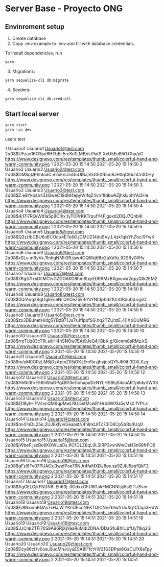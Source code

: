 # Server Base - Proyecto ONG

## Envinroment setup

1. Create database
2. Copy .env.example to .env and fill with database credentials.

To install dependencies, run

```bash
yarn
```

3. Migrations:

```bash
yarn sequelize-cli db:migrate
```

4. Seeders:

```bash
yarn sequelize-cli db:seed:all
```

## Start local server

```bash
yarn start
yarn run dev
```

users test

1 Usuario1 Usuario1 Usuario1@test.com $2a$08$UFzao16O3jut6HTbEit5reKd1LMBVc/9atS.XxU5EoB5i1.Gha/yG https://www.designevo.com/res/templates/thumb_small/colorful-hand-and-warm-community.png 1 2021-05-20 15:14:50 2021-05-20 15:14:50
2 Usuario2 Usuario2 Usuario2@test.com $2a$08$DM8qQPhhtodC.e2xEnUinOnUIBJjVkGhXR5m8JH0qCl6chCr0DlHy https://www.designevo.com/res/templates/thumb_small/colorful-hand-and-warm-community.png 1 2021-05-20 15:14:50 2021-05-20 15:14:50
3 Usuario3 Usuario3 Usuario3@test.com $2a$08$Z.e9Ykozp43zGweC19dM4epyWIfqZ4vn1fldkwAZjhklJohYAi3He https://www.designevo.com/res/templates/thumb_small/colorful-hand-and-warm-community.png 1 2021-05-20 15:14:50 2021-05-20 15:14:50
4 Usuario4 Usuario4 Usuario4@test.com $2a$08$4j17l7RQ/WtI1aSp8OIhx.tyTOPrKKTrqufY4Fjgoxd2DQJ7QnblK	https://www.designevo.com/res/templates/thumb_small/colorful-hand-and-warm-community.png	1		2021-05-20 15:14:50	2021-05-20 15:14:50
5	Usuario5	Usuario5	Usuario5@test.com	$2a$08$Q3zUbCBU6oBCUcp4ETe8O.jGMU214du5Vy.L4zk1qisYhZbc/9FwK https://www.designevo.com/res/templates/thumb_small/colorful-hand-and-warm-community.png 1 2021-05-20 15:14:50 2021-05-20 15:14:50
6 Usuario6 Usuario6 Usuario6@test.com $2a$08$xSLu.m6yVs.TtnhgNMh3R.ipw4OQl0kjtf8e2aXd5z.92SRyGi5fy https://www.designevo.com/res/templates/thumb_small/colorful-hand-and-warm-community.png 1 2021-05-20 15:14:50 2021-05-20 15:14:50
7 Usuario7 Usuario7 Usuario7@test.com $2a$08$7Kg37IxsDltMCtvGZGOAKO8hm8txyEDR9MxBXgxcwa2qpyQtk2EM2	https://www.designevo.com/res/templates/thumb_small/colorful-hand-and-warm-community.png	1		2021-05-20 15:14:50	2021-05-20 15:14:50
8	Usuario8	Usuario8	Usuario8@test.com	$2a$08$0QrAoqzBgLtgkEceNl.QVOeZ5kifiYaYNt3ph62tOnGRdu0jLsgsO	https://www.designevo.com/res/templates/thumb_small/colorful-hand-and-warm-community.png	1		2021-05-20 15:14:50	2021-05-20 15:14:50
9	Usuario9	Usuario9	Usuario9@test.com	$2a$08$zx3DBJnetH/dg5YBzBT1Ju7sJfIppfSG.hq2TZUhzE.4j1XpOUMRG https://www.designevo.com/res/templates/thumb_small/colorful-hand-and-warm-community.png 1 2021-05-20 15:14:50 2021-05-20 15:14:50
10 Usuario10 Usuario10 Usuario10@test.com $2a$08$rroTUz83cTRI.sdiH4nSNOw7EAt9JeQ4jlQbK.g/Qionm8sRMz.kS https://www.designevo.com/res/templates/thumb_small/colorful-hand-and-warm-community.png 2 2021-05-20 15:14:50 2021-05-20 15:14:50
11 Usuario11 Usuario11 Usuario11@test.com $2a$08$m/yM0GRzLM6jOzApmZ05jOKzEm1brzjhyjcoQY5JIi9ifi3DXLXzq https://www.designevo.com/res/templates/thumb_small/colorful-hand-and-warm-community.png 2 2021-05-20 15:14:50 2021-05-20 15:14:50
12 Usuario12 Usuario12 Usuario12@test.com $2a$08$HhNI3hrE585WsiOPgQR13eDohapdDzNYLHS8hjS4sbARTp6dyVW3S https://www.designevo.com/res/templates/thumb_small/colorful-hand-and-warm-community.png 2 2021-05-20 15:14:50 2021-05-20 15:14:50
13 Usuario13 Usuario13 Usuario13@test.com $2a$08$El18ytHlFV4vnQM9qpMwl.RU.5stMcwR1Hrb6WXIa5yMs0.fYP/.a https://www.designevo.com/res/templates/thumb_small/colorful-hand-and-warm-community.png 2 2021-05-20 15:14:50 2021-05-20 15:14:50
14 Usuario14 Usuario14 Usuario14@test.com $2a$08$mi41nDL25q.2UJ8kIyv/Geaast//4hlnkLlITc73ID6CpSbRs4UqO https://www.designevo.com/res/templates/thumb_small/colorful-hand-and-warm-community.png 2 2021-05-20 15:14:50 2021-05-20 15:14:50
15 Usuario15 Usuario15 Usuario15@test.com $2a$08$jWbeF.jszBo6KOWUeDs.KO1OLZ8qL0LSlRP3vvnWwOsH3n68frFO6 https://www.designevo.com/res/templates/thumb_small/colorful-hand-and-warm-community.png 2 2021-05-20 15:14:51 2021-05-20 15:14:51
16 Usuario16 Usuario16 Usuario16@test.com $2a$08$qFzl6Fv07PUACxj3wztPoe76NJr4faMXDJ8ox.sp9ZJfJ5aqfQkF2 https://www.designevo.com/res/templates/thumb_small/colorful-hand-and-warm-community.png 2 2021-05-20 15:14:51 2021-05-20 15:14:51
17 Usuario17 Usuario17 Usuario17@test.com $2a$08$1IgGELGjkFNDN6..Eh63j..0OdxxGFU8GnkFMCNNIsji5ci2TUSvm	https://www.designevo.com/res/templates/thumb_small/colorful-hand-and-warm-community.png	2		2021-05-20 15:14:51	2021-05-20 15:14:51
18	Usuario18	Usuario18	Usuario18@test.com	$2a$08$E/8NxvmKQAs7xHJjW.YKhOEccNEKTQ/CNvZbtwfrUuXq1CCqa3HdW https://www.designevo.com/res/templates/thumb_small/colorful-hand-and-warm-community.png 2 2021-05-20 15:14:51 2021-05-20 15:14:51
19 Usuario19 Usuario19 Usuario19@test.com $2a$08$JJCnk2TFi70S9A96RjXjVeaRuMib2DNA/DDaGfuBXlUpfUyTtkq2G https://www.designevo.com/res/templates/thumb_small/colorful-hand-and-warm-community.png 2 2021-05-20 15:14:51 2021-05-20 15:14:51
20 Usuario20 Usuario20 Usuario20@test.com $2a$08$Dcy86cHv0osu9udMhJt/yuESA8lFfcYrW21S3DPax6GsCU/X6aTpy https://www.designevo.com/res/templates/thumb_small/colorful-hand-and-warm-community.png 2 2021-05-20 15:14:51 2021-05-20 15:14:51
